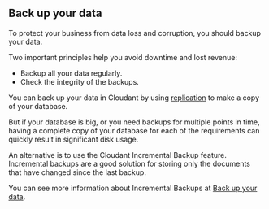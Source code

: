 ## Back up your data

To protect your business from data loss and corruption,
you should backup your data.

Two important principles help you avoid downtime and lost revenue:

-	Backup all your data regularly.
-	Check the integrity of the backups.

You can back up your data in Cloudant by using [replication](replication.html) to make a copy of your database.

But if your database is big,
or you need backups for multiple points in time,
having a complete copy of your database for each of the requirements can quickly result in significant disk usage.

An alternative is to use the Cloudant Incremental Backup feature.
Incremental backups are a good solution for storing only the documents that have changed since the last backup.

You can see more information about Incremental Backups at [Back up your data](backup-guide.html).
